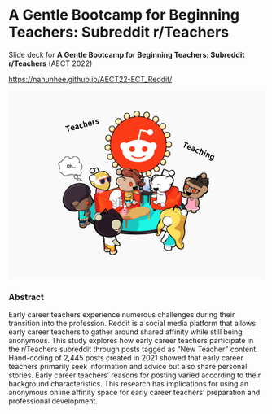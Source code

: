 # A Gentle Bootcamp for Beginning Teachers: Subreddit r/Teachers

Slide deck for **A Gentle Bootcamp for Beginning Teachers: Subreddit r/Teachers** (AECT 2022)

https://nahunhee.github.io/AECT22-ECT_Reddit/

![](img/title.png)

### Abstract

Early career teachers experience numerous challenges during their transition into the profession. Reddit is a social media platform that allows early career teachers to gather around shared affinity while still being anonymous. This study explores how early career teachers participate in the r/Teachers subreddit through posts tagged as “New Teacher” content. Hand-coding of 2,445 posts created in 2021 showed that early career teachers primarily seek information and advice but also share personal stories. Early career teachers’ reasons for posting varied according to their background characteristics. This research has implications for using an anonymous online affinity space for early career teachers’ preparation and professional development.